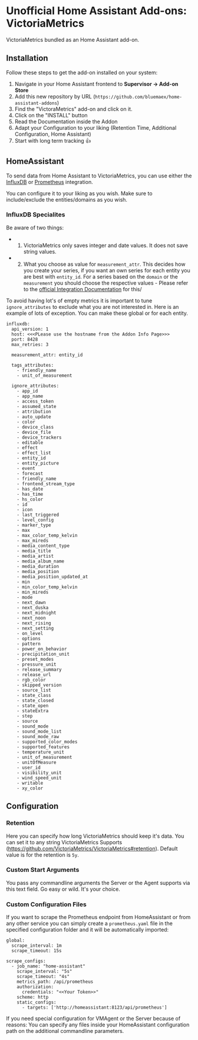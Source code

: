 # Unofficial Home Assistant Add-ons: VictoriaMetrics

VictoriaMetrics bundled as an Home Assistant add-on.

## Installation

Follow these steps to get the add-on installed on your system:

1. Navigate in your Home Assistant frontend to **Supervisor -> Add-on Store**
2. Add this new repository by URL (`https://github.com/bluemaex/home-assistant-addons`)
3. Find the "VictoraMetrics" add-on and click on it.
4. Click on the "INSTALL" button
5. Read the Documentation inside the Addon
6. Adapt your Configuration to your liking (Retention Time, Additional Configuration, Home Assistant)
7. Start with long term tracking 👍

## HomeAssistant

To send data from Home Assistant to VictoriaMetrics, you can use either the [InfluxDB](https://www.home-assistant.io/integrations/influxdb/) or [Prometheus](https://www.home-assistant.io/integrations/prometheus/) integration.

You can configure it to your liking as you wish. Make sure to include/exclude the entities/domains as you wish.

### InfluxDB Specialites

Be aware of two things:

- 1.  VictoriaMetrics only saves integer and date values. It does not save string values.
- 2.  What you choose as value for `measurement_attr`. This decides how you create your series, if you want an own series for each entity you are best with `entity_id`. For a series based on the `domain` or the `measurement` you should choose the respective values - Please refer to the [official Integration Documentation](https://www.home-assistant.io/integrations/influxdb/#measurement_attr) for this/

To avoid having lot's of empty metrics it is important to tune `ignore_attributes` to exclude what you are not interested in. Here is an example of lots of exception. You can make these global or for each entity.

```
influxdb:
  api_version: 1
  host: <<<PLease use the hostname from the Addon Info Page>>>
  port: 8428
  max_retries: 3

  measurement_attr: entity_id

  tags_attributes:
    - friendly_name
    - unit_of_measurement

  ignore_attributes:
    - app_id
    - app_name
    - access_token
    - assumed_state
    - attribution
    - auto_update
    - color
    - device_class
    - device_file
    - device_trackers
    - editable
    - effect
    - effect_list
    - entity_id
    - entity_picture
    - event
    - forecast
    - friendly_name
    - frontend_stream_type
    - has_date
    - has_time
    - hs_color
    - id
    - icon
    - last_triggered
    - level_config
    - marker_type
    - max
    - max_color_temp_kelvin
    - max_mireds
    - media_content_type
    - media_title
    - media_artist
    - media_album_name
    - media_duration
    - media_position
    - media_position_updated_at
    - min
    - min_color_temp_kelvin
    - min_mireds
    - mode
    - next_dawn
    - next_duska
    - next_midnight
    - next_noon
    - next_rising
    - next_setting
    - on_level
    - options
    - pattern
    - power_on_behavior
    - precipitation_unit
    - preset_modes
    - pressure_unit
    - release_summary
    - release_url
    - rgb_color
    - skipped_version
    - source_list
    - state_class
    - state_closed
    - state_open
    - stateExtra
    - step
    - source
    - sound_mode
    - sound_mode_list
    - sound_mode_raw
    - supported_color_modes
    - supported_features
    - temperature_unit
    - unit_of_measurement
    - unitOfMeasure
    - user_id
    - visibility_unit
    - wind_speed_unit
    - writable
    - xy_color
```

## Configuration

### Retention

Here you can specify how long VictoriaMetrics should keep it's data. You can set it to any string VictoriaMetrics Supports (https://github.com/VictoriaMetrics/VictoriaMetrics#retention).
Default value is for the retention is `5y`.

### Custom Start Arguments

You pass any commandline arguments the Server or the Agent supports via this text field. Go easy or wild. It's your choice.

### Custom Configuration Files

If you want to scrape the Prometheus endpoint from HomeAssistant or from any other service you can simply create a `prometheus.yaml` file in the specified configuration folder and it will be automatically imported:

```
global:
  scrape_interval: 1m
  scrape_timeout: 15s

scrape_configs:
  - job_name: "home-assistant"
    scrape_interval: "5s"
    scrape_timeout: "4s"
    metrics_path: /api/prometheus
    authorization:
      credentials: "<<Your Token>>"
    scheme: http
    static_configs:
      - targets: ['http://homeassistant:8123/api/prometheus']
```

If you need special configuration for VMAgent or the Server because of reasons: You can specify any files inside your HomeAssistant configuration path on the additional commandline parameters.